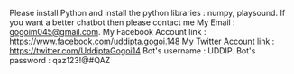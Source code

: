 Please install Python and install the python libraries : numpy, playsound. 
If you want a better chatbot then please contact me 
My Email : gogoim045@gmail.com. 
My Facebook Account link : https://www.facebook.com/uddipta.gogoi.148
My Twitter Account link : https://twitter.com/UddiptaGogoi14
Bot's username : UDDIP. 
Bot's password : qaz123!@#QAZ
